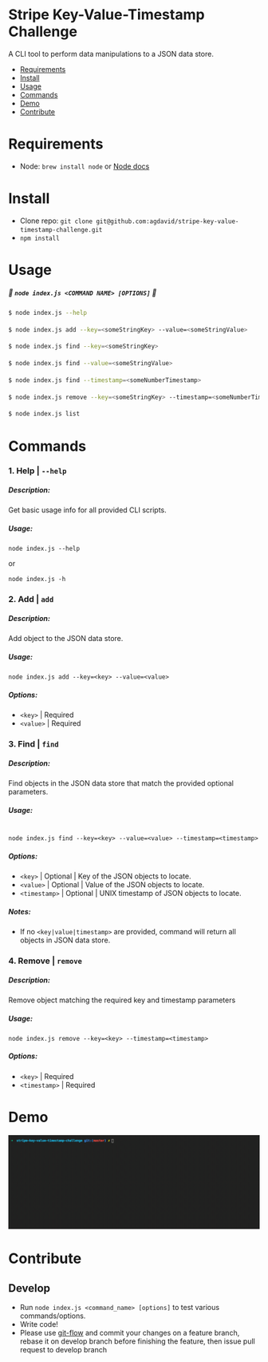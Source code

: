 # Stripe Key-Value-Timestamp Challenge

A CLI tool to perform data manipulations to a JSON data store.

- [Requirements](#requirements)
- [Install](#install)
- [Usage](#usage)
- [Commands](#commands)
- [Demo](#demo)
- [Contribute](#contribute)

# Requirements

- Node: `brew install node` or [Node docs](https://nodejs.org/en/)

# Install

- Clone repo: `git clone git@github.com:agdavid/stripe-key-value-timestamp-challenge.git`
- `npm install`

# Usage

##### 📌 `node index.js <COMMAND NAME> [OPTIONS]` 📌


```bash
$ node index.js --help

$ node index.js add --key=<someStringKey> --value=<someStringValue>

$ node index.js find --key=<someStringKey>

$ node index.js find --value=<someStringValue>

$ node index.js find --timestamp=<someNumberTimestamp>

$ node index.js remove --key=<someStringKey> --timestamp=<someNumberTimestamp>

$ node index.js list
```

# Commands

### 1. Help | `--help`

##### Description:

Get basic usage info for all provided CLI scripts.

##### Usage:

```shell
node index.js --help
```

or

```
node index.js -h
```

### 2. Add | `add`

##### Description:

Add object to the JSON data store.

##### Usage:

```shell
node index.js add --key=<key> --value=<value>
```

##### Options:

- `<key>` | Required
- `<value>` | Required

### 3. Find | `find`

##### Description:

Find objects in the JSON data store that match the provided optional parameters.

##### Usage:

```shell

node index.js find --key=<key> --value=<value> --timestamp=<timestamp>
```

##### Options:

- `<key>` | Optional | Key of the JSON objects to locate.
- `<value>` | Optional | Value of the JSON objects to locate.
- `<timestamp>` | Optional | UNIX timestamp of JSON objects to locate.

##### Notes:

- If no `<key|value|timestamp>` are provided, command will return all objects in JSON data store.


### 4. Remove | `remove`

##### Description:

Remove object matching the required key and timestamp parameters

##### Usage:

```shell
node index.js remove --key=<key> --timestamp=<timestamp>
```

##### Options:

- `<key>` | Required
- `<timestamp>` | Required

# Demo
![Stripe Key-Value-Timestamp Challenge](assets/demo.gif)

# Contribute

## Develop
- Run `node index.js <command_name> [options]` to test various commands/options.
- Write code!
- Please use [git-flow](https://github.com/nvie/gitflow) and commit your changes on a feature branch, rebase it on develop branch before finishing the feature, then issue pull request to develop branch
